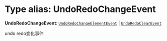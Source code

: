 # Type alias: UndoRedoChangeEvent

**UndoRedoChangeEvent**: [`UndoRedoChangeElementEvent`](/auto-docs/history/interfaces/UndoRedoChangeElementEvent.md) | [`UndoRedoClearEvent`](/auto-docs/history/interfaces/UndoRedoClearEvent.md)

undo redo变化事件
